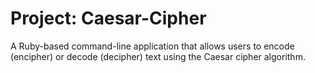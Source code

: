 # Project: Caesar-Cipher

A Ruby-based command-line application that allows users to encode (encipher) or decode (decipher) text using the Caesar cipher algorithm.
